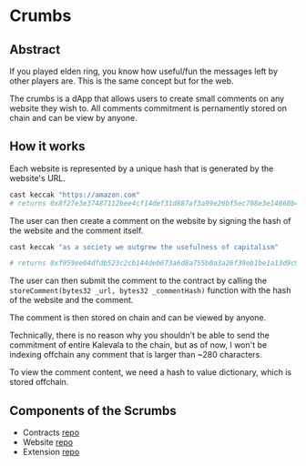 # Crumbs

## Abstract

If you played elden ring, you know how useful/fun the messages left by other players are. This is the same concept but for the web.

The crumbs is a dApp that allows users to create small comments on any website they wish to.
All comments commitment is pernamently stored on chain and can be view by anyone.

## How it works

Each website is represented by a unique hash that is generated by the website's URL.

```sh
cast keccak "https://amazon.com"
# returns 0x8f27e3e37487112bee4cf14def31d887af3a99e26bf5ec708e3e14860b4a8546
```

The user can then create a comment on the website by signing the hash of the website and the comment itself.

```sh
cast keccak "as a society we outgrew the usefulness of capitalism"

# returns 0xf959ee04dfdb523c2cb144deb673a6d8a755b0a3a26f39eb1be1a13d9c9bc51a
```

The user can then submit the comment to the contract by calling the `storeComment(bytes32 _url, bytes32 _commentHash)` function with the hash of the website and the comment.

The comment is then stored on chain and can be viewed by anyone.

Technically, there is no reason why you shouldn't be able to send the commitment of entire Kalevala to the chain, but as of now, I won't be indexing offchain any comment that is larger than ~280 characters.

To view the comment content, we need a hash to value dictionary, which is stored offchain.

## Components of the Scrumbs

- Contracts [repo](todo://)
- Website [repo](todo://)
- Extension [repo](todo://)
